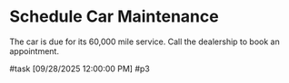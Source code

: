 # Schedule Car Maintenance

The car is due for its 60,000 mile service. Call the dealership to book an appointment.

#task [09/28/2025 12:00:00 PM] #p3
